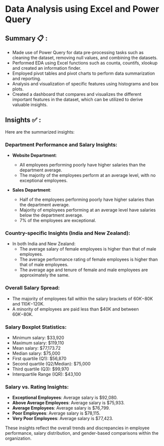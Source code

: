 # Data Analysis using Excel and Power Query

## Summary 📋 :
- Made use of Power Query for data pre-processing tasks such as cleaning the dataset, removing null
values, and combining the datasets.
- Performed EDA using Excel functions such as counta, countifs, xlookup and created an information
finder.
- Employed pivot tables and pivot charts to perform data summarization and reporting.
- Analysis and visualization of specific features using histograms and box plots.
- Created a dashboard that compares and visualizes the different important features in the dataset, which
can be utilized to derive valuable insights.

## Insights ✅ :
Here are the summarized insights:

### Department Performance and Salary Insights:
- **Website Department**:
  - All employees performing poorly have higher salaries than the department average.
  - The majority of the employees perform at an average level, with no exceptional employees.

- **Sales Department**:
  - Half of the employees performing poorly have higher salaries than the department average.
  - Majority of employees performing at an average level have salaries below the department average.
  - 7% of the employees are exceptional.

### Country-specific Insights (India and New Zealand):
- In both India and New Zealand:
  - The average salary of female employees is higher than that of male employees.
  - The average performance rating of female employees is higher than that of male employees.
  - The average age and tenure of female and male employees are approximately the same.

### Overall Salary Spread:
- The majority of employees fall within the salary brackets of $60K-$80K and $110K-$120K.
- A minority of employees are paid less than $40K and between $60K-$80K.

### Salary Boxplot Statistics:
- Minimum salary: $33,920
- Maximum salary: $119,110
- Mean salary: $77,173.72
- Median salary: $75,000
- First quartile (Q1): $56,870
- Second quartile (Q2/Median): $75,000
- Third quartile (Q3): $99,970
- Interquartile Range (IQR): $43,100

### Salary vs. Rating Insights:
- **Exceptional Employees**: Average salary is $92,080.
- **Above Average Employees**: Average salary is $75,933.
- **Average Employees**: Average salary is $76,799.
- **Poor Employees**: Average salary is $78,115.
- **Very Poor Employees**: Average salary is $77,423.

These insights reflect the overall trends and discrepancies in employee performance, salary distribution, and gender-based comparisons within the organization.
